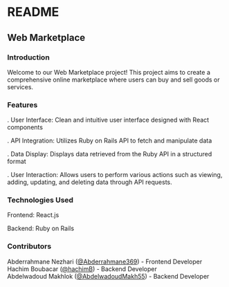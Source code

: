 # README

## Web Marketplace


### Introduction
Welcome to our Web Marketplace project! This project aims to create a comprehensive online marketplace where users can buy and sell goods or services.


### Features
. User Interface: Clean and intuitive user interface designed with React components

. API Integration: Utilizes Ruby on Rails API to fetch and manipulate data

. Data Display: Displays data retrieved from the Ruby API in a structured format

. User Interaction: Allows users to perform various actions such as viewing, adding, updating, and deleting data through API requests.


### Technologies Used
Frontend: React.js

Backend: Ruby on Rails

### Contributors
Abderrahmane Nezhari ([@Abderrahmane369](https://github.com/Abderrahmane369)) - Frontend Developer  
Hachim Boubacar ([@hachimB](https://github.com/hachimB)) - Backend Developer  
Abdelwadoud Makhlok ([@AbdelwadoudMakh55](https://github.com/AbdelwadoudMakh55)) - Backend Developer  

